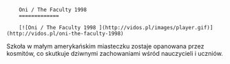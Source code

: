 
        Oni / The Faculty 1998 
        =============
        
        [![Oni / The Faculty 1998 ](http://vidos.pl/images/player.gif)](http://vidos.pl/oni-the-faculty-1998)
        
        
 Szkoła w małym amerykańskim miasteczku zostaje opanowana przez kosmitów, co skutkuje dziwnymi zachowaniami wśród nauczycieli i uczniów.
    
